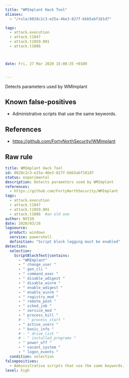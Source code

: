 ```yaml
---
title: "WMImplant Hack Tool"
aliases:
  - "/rule/8028c2c3-e25a-46e3-827f-bbb5abf181d7"

tags:
  - attack.execution
  - attack.t1047
  - attack.t1059.001
  - attack.t1086



date: Fri, 27 Mar 2020 15:08:35 +0100


---
```


Detects parameters used by WMImplant

<!--more-->


## Known false-positives

* Administrative scripts that use the same keywords.



## References

* https://github.com/FortyNorthSecurity/WMImplant


## Raw rule
```yaml
title: WMImplant Hack Tool
id: 8028c2c3-e25a-46e3-827f-bbb5abf181d7
status: experimental
description: Detects parameters used by WMImplant
references:
  - https://github.com/FortyNorthSecurity/WMImplant
tags:
  - attack.execution
  - attack.t1047
  - attack.t1059.001
  - attack.t1086  #an old one
author: NVISO
date: 2020/03/26
logsource:
  product: windows
  service: powershell
  definition: "Script block logging must be enabled"
detection:
  selection:
    ScriptBlockText|contains:
      - "WMImplant"
      - " change_user "
      - " gen_cli "
      - " command_exec "
      - " disable_wdigest "
      - " disable_winrm "
      - " enable_wdigest "
      - " enable_winrm "
      - " registry_mod "
      - " remote_posh "
      - " sched_job "
      - " service_mod "
      - " process_kill "
      # - " process_start "
      - " active_users "
      - " basic_info "
      # - " drive_list "
      # - " installed_programs "
      - " power_off "
      - " vacant_system "
      - " logon_events "
  condition: selection
falsepositives:
  - Administrative scripts that use the same keywords.
level: high

```
